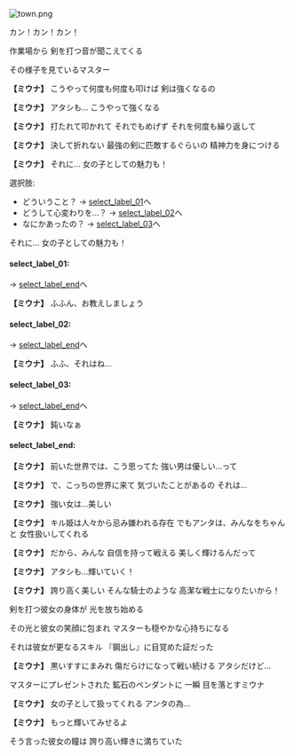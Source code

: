 
![town.png](../images/backgrounds/town.png)

カン！カン！カン！

作業場から
剣を打つ音が聞こえてくる

その様子を見ているマスター

**【ミウナ】**
こうやって何度も何度も叩けば
剣は強くなるの

**【ミウナ】**
アタシも…
こうやって強くなる

**【ミウナ】**
打たれて叩かれて
それでもめげず
それを何度も繰り返して

**【ミウナ】**
決して折れない
最強の剣に匹敵するぐらいの
精神力を身につける

**【ミウナ】**
それに…
女の子としての魅力も！

選択肢:
- どういうこと？ → [select_label_01](#select_label_01)へ
- どうして心変わりを…？ → [select_label_02](#select_label_02)へ
- なにかあったの？ → [select_label_03](#select_label_03)へ

それに…
女の子としての魅力も！

#### select_label_01:
 → [select_label_end](#select_label_end)へ

**【ミウナ】**
ふふん、お教えしましょう

#### select_label_02:
 → [select_label_end](#select_label_end)へ

**【ミウナ】**
ふふ、それはね…

#### select_label_03:
 → [select_label_end](#select_label_end)へ

**【ミウナ】**
鈍いなぁ

#### select_label_end:

**【ミウナ】**
前いた世界では、こう思ってた
強い男は優しい…って

**【ミウナ】**
で、こっちの世界に来て
気づいたことがあるの
それは…

**【ミウナ】**
強い女は…美しい

**【ミウナ】**
キル姫は人々から忌み嫌われる存在
でもアンタは、みんなをちゃんと
女性扱いしてくれる

**【ミウナ】**
だから、みんな
自信を持って戦える
美しく輝けるんだって

**【ミウナ】**
アタシも…輝いていく！

**【ミウナ】**
誇り高く美しい
そんな騎士のような
高潔な戦士になりたいから！

剣を打つ彼女の身体が
光を放ち始める

その光と彼女の笑顔に包まれ
マスターも穏やかな心持ちになる

それは彼女が更なるスキル
『鋼出し』に目覚めた証だった

**【ミウナ】**
黒いすすにまみれ
傷だらけになって戦い続ける
アタシだけど…

マスターにプレゼントされた
鉱石のペンダントに
一瞬 目を落とすミウナ

**【ミウナ】**
女の子として扱ってくれる
アンタの為…

**【ミウナ】**
もっと輝いてみせるよ

そう言った彼女の瞳は
誇り高い輝きに満ちていた
